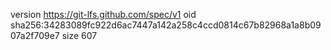 version https://git-lfs.github.com/spec/v1
oid sha256:34283089fc922d6ac7447a142a258c4ccd0814c67b82968a1a8b0907a2f709e7
size 607
